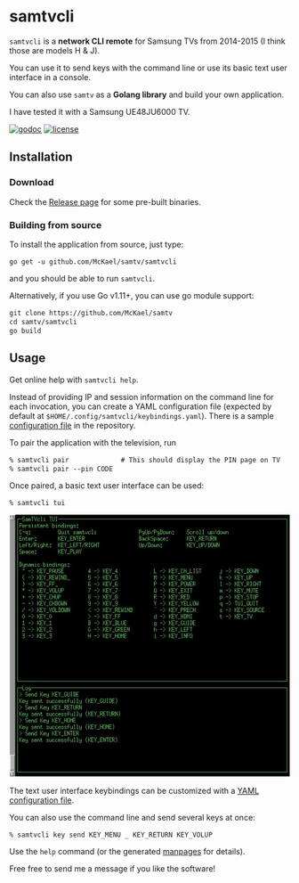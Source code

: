 # samtvcli

`samtvcli` is a **network CLI remote** for Samsung TVs from 2014-2015
(I think those are models H & J).

You can use it to send keys with the command line or use its basic text user
interface in a console.

You can also use `samtv` as a **Golang library** and build your own application.

I have tested it with a Samsung UE48JU6000 TV.

[![godoc](https://img.shields.io/badge/godoc-reference-blue.svg?style=flat)](https://godoc.org/github.com/McKael/samtv)
[![license](https://img.shields.io/badge/license-MIT-red.svg?style=flat)](https://raw.githubusercontent.com/McKael/samtv/master/LICENSE)

## Installation

### Download

Check the [Release page](https://github.com/McKael/samtv/releases) for some
pre-built binaries.

### Building from source

To install the application from source, just type:

    go get -u github.com/McKael/samtv/samtvcli

and you should be able to run `samtvcli`.

Alternatively, if you use Go v1.11+, you can use go module support:

    git clone https://github.com/McKael/samtv
    cd samtv/samtvcli
    go build

## Usage

Get online help with `samtvcli help`.

Instead of providing IP and session information on the command line for each
invocation, you can create a YAML configuration file (expected by default at
`$HOME/.config/samtvcli/keybindings.yaml`).  There is a sample
[configuration file](https://raw.githubusercontent.com/McKael/samtv/master/samtvcli/samtvcli.yaml) in the repository.


To pair the application with the television, run
```
% samtvcli pair             # This should display the PIN page on TV
% samtvcli pair --pin CODE
```

Once paired, a basic text user interface can be used:
```
% samtvcli tui
```

![Screenshot](samtvcli/doc/samtvcli_001.jpg "Screenshot")

The text user interface keybindings can be customized with a [YAML
configuration file](https://raw.githubusercontent.com/McKael/samtv/master/samtvcli/keybindings.yaml).

You can also use the command line and send several keys at once:

```
% samtvcli key send KEY_MENU _ KEY_RETURN KEY_VOLUP
```

Use the `help` command (or the generated [manpages](samtvcli/doc/manual/md/samtvcli.md)
for details).

Free free to send me a message if you like the software!
